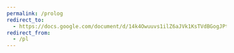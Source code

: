 ```yaml
---
permalink: /prolog
redirect_to:
  - https://docs.google.com/document/d/14k4Owuuvs1ilZ6aJVk1KsTVdBGogJPtBqWc8hKSHE3g/edit
redirect_from:
  - /pl
---
```


